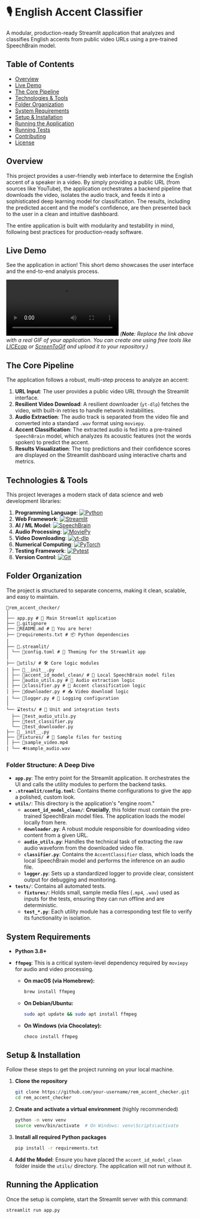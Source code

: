 # 🎙️ English Accent Classifier

A modular, production-ready Streamlit application that analyzes and classifies English accents from public video URLs using a pre-trained SpeechBrain model.

## Table of Contents

- [Overview](#overview)
- [Live Demo](#live-demo)
- [The Core Pipeline](#the-core-pipeline)
- [Technologies & Tools](#technologies--tools)
- [Folder Organization](#folder-organization)
- [System Requirements](#system-requirements)
- [Setup & Installation](#setup--installation)
- [Running the Application](#running-the-application)
- [Running Tests](#running-tests)
- [Contributing](#contributing)
- [License](#license)

## Overview

This project provides a user-friendly web interface to determine the English accent of a speaker in a video. By simply providing a public URL (from sources like YouTube), the application orchestrates a backend pipeline that downloads the video, isolates the audio track, and feeds it into a sophisticated deep learning model for classification. The results, including the predicted accent and the model's confidence, are then presented back to the user in a clean and intuitive dashboard.

The entire application is built with modularity and testability in mind, following best practices for production-ready software.

## Live Demo

See the application in action! This short demo showcases the user interface and the end-to-end analysis process.


![Accent Classifier Demo GIF](20250610-1414-59.2090471.mp4)
*(**Note**: Replace the link above with a real GIF of your application. You can create one using free tools like [LICEcap](https://www.cockos.com/licecap/) or [ScreenToGif](https://www.screentogif.com/) and upload it to your repository.)*

## The Core Pipeline

The application follows a robust, multi-step process to analyze an accent:

1.  **URL Input**: The user provides a public video URL through the Streamlit interface.
2.  **Resilient Video Download**: A resilient downloader (`yt-dlp`) fetches the video, with built-in retries to handle network instabilities.
3.  **Audio Extraction**: The audio track is separated from the video file and converted into a standard `.wav` format using `moviepy`.
4.  **Accent Classification**: The extracted audio is fed into a pre-trained `SpeechBrain` model, which analyzes its acoustic features (not the words spoken) to predict the accent.
5.  **Results Visualization**: The top predictions and their confidence scores are displayed on the Streamlit dashboard using interactive charts and metrics.

## Technologies & Tools

This project leverages a modern stack of data science and web development libraries:

1.  **Programming Language**: [![Python](https://img.shields.io/badge/Python-3776AB?style=for-the-badge&logo=python&logoColor=yellow)](https://www.python.org/)
2.  **Web Framework**: [![Streamlit](https://img.shields.io/badge/Streamlit-FF4B4B?style=for-the-badge&logo=streamlit&logoColor=white)](https://streamlit.io/)
3.  **AI / ML Model**: [![SpeechBrain](https://img.shields.io/badge/SpeechBrain-6C259D?style=for-the-badge&logo=pytorch&logoColor=white)](https://speechbrain.github.io/)
4.  **Audio Processing**: [![MoviePy](https://img.shields.io/badge/MoviePy-000000?style=for-the-badge&logo=python&logoColor=white)](https://zulko.github.io/moviepy/)
5.  **Video Downloading**: [![yt-dlp](https://img.shields.io/badge/yt--dlp-8921B2?style=for-the-badge)](https://github.com/yt-dlp/yt-dlp)
6.  **Numerical Computing**: [![PyTorch](https://img.shields.io/badge/PyTorch-EE4C2C?style=for-the-badge&logo=pytorch&logoColor=white)](https://pytorch.org/)
7.  **Testing Framework**: [![Pytest](https://img.shields.io/badge/Pytest-0A9B53?style=for-the-badge&logo=pytest&logoColor=white)](https://pytest.org/)
8.  **Version Control**: [![Git](https://img.shields.io/badge/Git-F05032?style=for-the-badge&logo=git&logoColor=white)](https://git-scm.com/)

## Folder Organization

The project is structured to separate concerns, making it clean, scalable, and easy to maintain.

```
📁rem_accent_checker/
│
├── app.py # 🎈 Main Streamlit application
├── 📜.gitignore
├── 📰README.md # 📖 You are here!
├── 🔋requirements.txt # 📦 Python dependencies
│
├── 📁.streamlit/
│ └── 📃config.toml # 🎨 Theming for the Streamlit app
│
├── 📁utils/ # 🛠️ Core logic modules
│ ├── 📜__init__.py
│ ├── 📁accent_id_model_clean/ # 🧠 Local SpeechBrain model files
│ ├── 📜audio_utils.py # 🎵 Audio extraction logic
│ ├── 📜classifier.py # 🤖 Accent classification logic
│ ├── 📜downloader.py # 📥 Video download logic
│ └── 📜logger.py # 📝 Logging configuration
│
└── ⌛tests/ # 🧪 Unit and integration tests
  ├── 📜test_audio_utils.py
  ├── 📜test_classifier.py
  └── 📜test_downloader.py
├── 📜__init__.py
├── 📁fixtures/ # 📎 Sample files for testing
│ ├── 🎥sample_video.mp4
│ └── 🔊sample_audio.wav

```


### Folder Structure: A Deep Dive

-   **`app.py`**: The entry point for the Streamlit application. It orchestrates the UI and calls the utility modules to perform the backend tasks.
-   **`.streamlit/config.toml`**: Contains theme configurations to give the app a polished, custom look.
-   **`utils/`**: This directory is the application's "engine room."
    -   **`accent_id_model_clean/`**: **Crucially**, this folder must contain the pre-trained SpeechBrain model files. The application loads the model locally from here.
    -   **`downloader.py`**: A robust module responsible for downloading video content from a given URL.
    -   **`audio_utils.py`**: Handles the technical task of extracting the raw audio waveform from the downloaded video file.
    -   **`classifier.py`**: Contains the `AccentClassifier` class, which loads the local SpeechBrain model and performs the inference on an audio file.
    -   **`logger.py`**: Sets up a standardized logger to provide clear, consistent output for debugging and monitoring.
-   **`tests/`**: Contains all automated tests.
    -   **`fixtures/`**: Holds small, sample media files (`.mp4`, `.wav`) used as inputs for the tests, ensuring they can run offline and are deterministic.
    -   **`test_*.py`**: Each utility module has a corresponding test file to verify its functionality in isolation.

## System Requirements

-   **Python 3.8+**
-   **`ffmpeg`**: This is a critical system-level dependency required by `moviepy` for audio and video processing.

    -   **On macOS (via Homebrew):**
        ```bash
        brew install ffmpeg
        ```
    -   **On Debian/Ubuntu:**
        ```bash
        sudo apt update && sudo apt install ffmpeg
        ```
    -   **On Windows (via Chocolatey):**
        ```bash
        choco install ffmpeg
        ```

## Setup & Installation

Follow these steps to get the project running on your local machine.

1.  **Clone the repository**
    ```bash
    git clone https://github.com/your-username/rem_accent_checker.git
    cd rem_accent_checker
    ```

2.  **Create and activate a virtual environment** (highly recommended)
    ```bash
    python -m venv venv
    source venv/bin/activate  # On Windows: venv\Scripts\activate
    ```

3.  **Install all required Python packages**
    ```bash
    pip install -r requirements.txt
    ```

4.  **Add the Model**: Ensure you have placed the `accent_id_model_clean` folder inside the `utils/` directory. The application will not run without it.

## Running the Application

Once the setup is complete, start the Streamlit server with this command:

```bash
streamlit run app.py